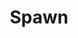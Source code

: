 ---
title: Spawn
issue: 49A
issue_nr: 49
full_title: Helter Skelter
subtitle: ''
story_arc: ''
crossover: ''
variant: A
publisher: Image Comics
creators: 
  - Todd McFarlane
release_date: May 1996
release_year: 1996
genre:
  - Action
  - Adventure
  - Crime
  - Fantasy
  - Horror
  - Science Fiction
  - Super-Heroes
  - Thriller
format: Comic
pages: 32
signed_by: Greg Capullo
price: 7.50
---